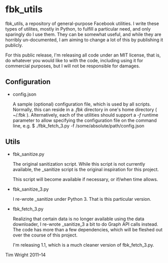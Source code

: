 fbk_utils
=========

fbk_utils, a repository of general-purpose Facebook utilities. I write these 
types of utilites, mostly in Python, to fulfill a particular need, and only 
sparingly do I use them. They can be somewhat useful, and while they are 
horribly un-documented, I am aiming to change a lot of this by publishing it 
publicly.

For this public release, I'm releasing all code under an MIT license, that is,
do whatever you would like to with the code, including using it for commercial 
purposes, but I will not be responsible for damages.

Configuration
-------------

* config.json

	A sample (optional) configuration file, which is used by all scripts. Normally, 
	this can reside in a _.fbk_ directory in one's home directory ( ~/.fbk ). 
	Alternatively, each of the utilities should support a _-f_ runtime parameter 
	to allow specifying the configuration file on the command line, e.g.
		$ ./fbk_fetch_3.py -f /some/absolute/path/config.json

Utils
-----

* fbk_sanitize.py 

	The original sanitization script. While this script is not currently 
	available, the _sanitize script is the original inspiration for this project.

	This script will become available if necessary, or if/when time allows.

* fbk_sanitize_3.py

	I re-wrote _sanitize under Python 3. That is this particular version.

* fbk_fetch_3.py

	Realizing that certain data is no longer available using the data downloader, 
	I re-wrote _sanitize_3 a bit to do Graph API calls instead. The code has more 
	than a few dependencies, which will be fleshed out over the course of this 
	project.


	I'm releasing 1.1, which is a much cleaner version of fbk_fetch_3.py.

Tim Wright
2011–14

